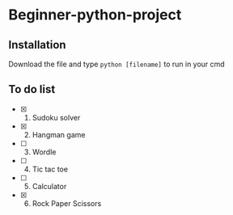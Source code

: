 # Beginner-python-project
## Installation
Download the file and type `python [filename]` to run in your cmd
## To do list
- [x] 1. Sudoku solver
- [x] 2. Hangman game
- [ ] 3. Wordle
- [ ] 4. Tic tac toe
- [ ] 5. Calculator
- [x] 6. Rock Paper Scissors
